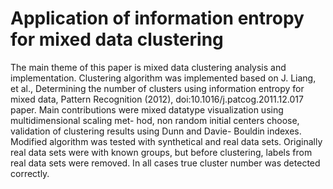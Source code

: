 # Application of information entropy for mixed data clustering
The main theme of this paper is mixed data clustering analysis and implementation. Clustering algorithm was implemented based on J. Liang, et al., Determining the number of clusters using
information entropy for mixed data, Pattern Recognition (2012), doi:10.1016/j.patcog.2011.12.017
paper. Main contributions were mixed datatype visualization using multidimensional scaling met-
hod, non random initial centers choose, validation of clustering results using Dunn and Davie-
Bouldin indexes. Modified algorithm was tested with synthetical and real data sets. Originally real
data sets were with known groups, but before clustering, labels from real data sets were removed.
In all cases true cluster number was detected correctly.
